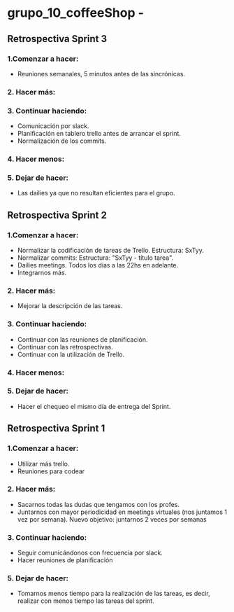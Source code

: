 # grupo_10_coffeeShop - 
## Retrospectiva Sprint 3

### 1.Comenzar a hacer:
  - Reuniones semanales, 5 minutos antes de las sincrónicas.
 
  
### 2. Hacer más:

  
### 3. Continuar haciendo:
  - Comunicación por slack.
  - Planificación en tablero trello antes de arrancar el sprint.
  - Normalización de los commits.

### 4. Hacer menos:

### 5. Dejar de hacer:
  - Las dailies ya que no resultan eficientes para el grupo.

 
## Retrospectiva Sprint 2

### 1.Comenzar a hacer:
  - Normalizar la codificación de tareas de Trello. Estructura: SxTyy.
  - Normalizar commits: Estructura: "SxTyy - título tarea".
  - Dailies meetings. Todos los días a las 22hs en adelante.
  - Integrarnos más.
  
### 2. Hacer más:
  - Mejorar la descripción de las tareas.
  
### 3. Continuar haciendo:
  - Continuar con las reuniones de planificación.
  - Continuar con las retrospectivas.
  - Continuar con la utilización de Trello.

### 4. Hacer menos:

### 5. Dejar de hacer:
  - Hacer el chequeo el mismo día de entrega del Sprint.


## Retrospectiva Sprint 1

### 1.Comenzar a hacer: 
  - Utilizar más trello.
  - Reuniones para codear
### 2. Hacer más:
  - Sacarnos todas las dudas que tengamos con los profes.
  - Juntarnos con mayor periodicidad en meetings virtuales (nos juntamos 1 vez por semana). Nuevo objetivo: juntarnos 2 veces por semanas
### 3. Continuar haciendo:
  - Seguir comunicándonos con frecuencia por slack.
  - Hacer reuniones de planificación
### 5. Dejar de hacer:
- Tomarnos menos tiempo para la realización de las tareas, es decir, realizar con menos tiempo las tareas del sprint.


